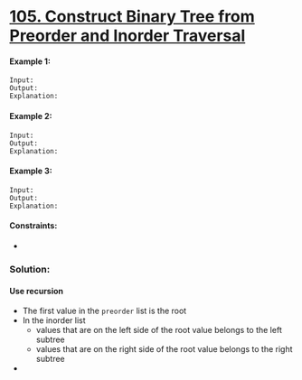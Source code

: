 ﻿# [105. Construct Binary Tree from Preorder and Inorder Traversal](https://leetcode.com/problems/construct-binary-tree-from-preorder-and-inorder-traversal)

#### Example 1:
```
Input: 
Output: 
Explanation:
``` 

#### Example 2:
```
Input: 
Output: 
Explanation:
``` 

#### Example 3:
```
Input: 
Output: 
Explanation:
```

#### Constraints:

-


### Solution:

#### Use recursion

- The first value in the `preorder` list is the root
- In the inorder list
  - values that are on the left side of the root value belongs to the left subtree 
  - values that are on the right side of the root value belongs to the right subtree
- 